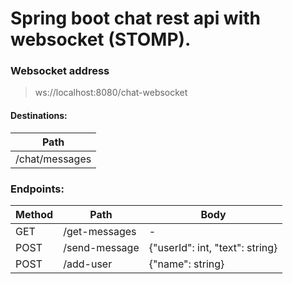 # Spring boot chat rest api with websocket (STOMP).

### Websocket address
> ws://localhost:8080/chat-websocket

#### Destinations:
|Path           |
|---------------|
|/chat/messages |

### Endpoints:
| Method | Path          |Body                            | 
| ------ | --------------|--------------------------------|
| GET    | /get-messages |-                               | 
| POST   | /send-message |{"userId": int, "text": string} |
| POST   | /add-user     |{"name": string}                |
